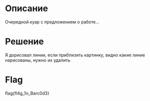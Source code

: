 # Описание
Очередной куар с предложением о работе...

# Решение 

Я дорисовал линии, если приблизить картинку, видно какие линие нарисованы, нужно их удалить

# Flag
flag{fl4g_1n_Barc0d3}
